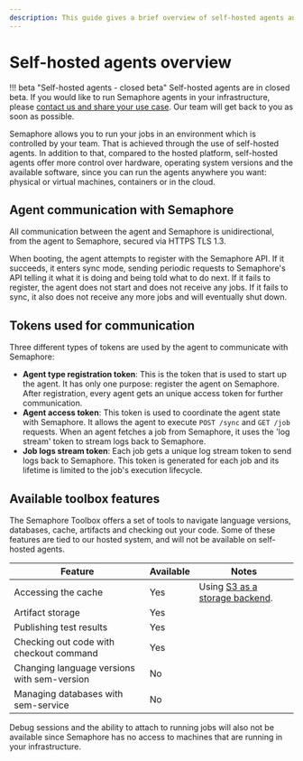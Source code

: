 ```yaml
---
description: This guide gives a brief overview of self-hosted agents and how they work.
---
```


# Self-hosted agents overview
!!! beta "Self-hosted agents - closed beta"
    Self-hosted agents are in closed beta. If you would like to run Semaphore agents in your infrastructure, please [contact us and share your use case](https://semaphoreci.com/contact). Our team will get back to you as soon as possible.

Semaphore allows you to run your jobs in an environment which is controlled by your team. That is achieved through the use of self-hosted agents. In addition to that, compared to the hosted platform, self-hosted agents offer more control over hardware, operating system versions and the available software, since you can run the agents anywhere you want: physical or virtual machines, containers or in the cloud.

## Agent communication with Semaphore

All communication between the agent and Semaphore is unidirectional, from the agent to Semaphore, secured via HTTPS TLS 1.3.

When booting, the agent attempts to register with the Semaphore API. If it succeeds, it enters sync mode, sending periodic requests to Semaphore's API telling it what it is doing and being told what to do next. If it fails to register, the agent does not start and does not receive any jobs. If it fails to sync, it also does not receive any more jobs and will eventually shut down.

## Tokens used for communication

Three different types of tokens are used by the agent to communicate with Semaphore:

- **Agent type registration token**: This is the token that is used to start up the agent. It has only one purpose: register the agent on Semaphore. After registration, every agent gets an unique access token for further communication.
- **Agent access token**: This token is used to coordinate the agent state with Semaphore. It allows the agent to execute `POST /sync` and `GET /job` requests. When an agent fetches a job from Semaphore, it uses the 'log stream' token to stream logs back to Semaphore.
- **Job logs stream token**: Each job gets a unique log stream token to send logs back to Semaphore. This token is generated for each job and its lifetime is limited to the job's execution lifecycle.

## Available toolbox features

The Semaphore Toolbox offers a set of tools to navigate language versions, databases, cache, artifacts and checking out your code. Some of these features are tied to our hosted system, and will not be available on self-hosted agents.

| Feature                                     | Available | Notes                                           |
|---------------------------------------------|-----------|-------------------------------------------------|
| Accessing the cache                         | Yes       | Using [S3 as a storage backend][cache with s3]. |
| Artifact storage                            | Yes       |                                                 |
| Publishing test results                     | Yes       |                                                 |
| Checking out code with checkout command     | Yes       |                                                 |
| Changing language versions with sem-version | No        |                                                 |
| Managing databases with sem-service         | No        |                                                 |

Debug sessions and the ability to attach to running jobs will also not be available since Semaphore has no access to machines that are running in your infrastructure.

[cache with s3]: ./set-up-caching-on-aws-s3.md
